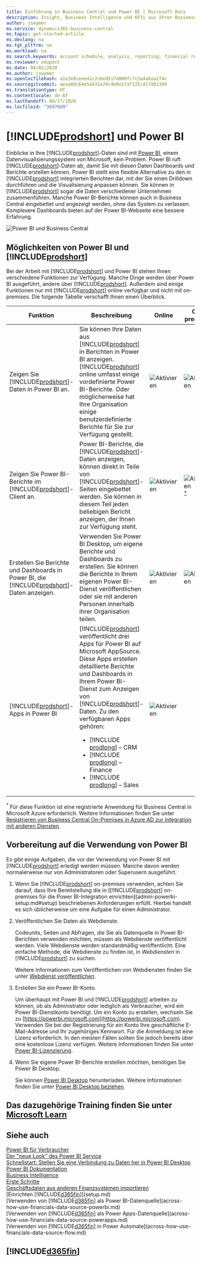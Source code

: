 ```yaml
---
title: Einführung in Business Central und Power BI | Microsoft Docs
description: Insight, Business Intelligence und KPIs aus Ihren Business Central Daten einfach beziehen mit der Business Central Anwendung für Power BI.
author: jswymer
ms.service: dynamics365-business-central
ms.topic: get-started-article
ms.devlang: na
ms.tgt_pltfrm: na
ms.workload: na
ms.search.keywords: account schedule, analysis, reporting, financial report, business intelligence, KPI
ms.reviewer: edupont
ms.date: 04/01/2020
ms.author: jswymer
ms.openlocfilehash: a1e2e8ceee41c2c6ed517d000fc7c3a4a6aa274c
ms.sourcegitcommit: aeaa0dc64e54432a70c4b0e1faf325cd17d01389
ms.translationtype: HT
ms.contentlocale: de-AT
ms.lasthandoff: 08/17/2020
ms.locfileid: "3697689"
---
```

# <a name="prodshort-and-power-bi"></a>[!INCLUDE[prodshort](includes/prodshort.md)] und Power BI

Einblicke in Ihre [!INCLUDE[prodshort](includes/prodshort.md)]-Daten sind mit [Power BI](https://powerbi.microsoft.com), einem Datenvisualisierungssystem von Microsoft, kein Problem. Power BI ruft [!INCLUDE[prodshort](includes/prodshort.md)]-Daten ab, damit Sie mit diesen Daten Dashboards und Berichte erstellen können. Power BI stellt eine flexible Alternative zu den in [!INCLUDE[prodshort](includes/prodshort.md)] integrierten Berichten dar, mit der Sie einen Drilldown durchführen und die Visualisierung anpassen können. Sie können in [!INCLUDE[prodshort](includes/prodshort.md)] sogar die Daten verschiedener Unternehmen zusammenführen. Manche Power BI-Berichte können auch in Business Central eingebettet und angezeigt werden, ohne das System zu verlassen. Komplexere Dashboards bieten auf der Power BI-Webseite eine bessere Erfahrung.

![Power BI und Business Central](media/power-bi-intro.png)


## <a name="what-you-can-do-with-power-bi-and-prodshort"></a>Möglichkeiten von Power BI und [!INCLUDE[prodshort](includes/prodshort.md)]

Bei der Arbeit mit [!INCLUDE[prodshort](includes/prodshort.md)] und Power BI stehen Ihnen verschiedene Funktionen zur Verfügung. Manche Dinge werden über Power BI ausgeführt, andere über [!INCLUDE[prodshort](includes/prodshort.md)]. Außerdem sind einige Funktionen nur mit [!INCLUDE[prodshort](includes/prodshort.md)] online verfügbar und nicht mit on-premises. Die folgende Tabelle verschafft Ihnen einen Überblick.

|Funktion|Beschreibung|Online|On-premises|Weitere Informationen|
|-------|-----------|--------------|-----------|----------------|
|Zeigen Sie [!INCLUDE[prodshort](includes/prodshort.md)]-Daten in Power BI an.|Sie können Ihre Daten aus [!INCLUDE[prodshort](includes/prodshort.md)] in Berichten in Power BI anzeigen. [!INCLUDE[prodshort](includes/prodshort.md)] online umfasst einige vordefinierte Power BI-Berichte. Oder möglicherweise hat Ihre Organisation einige benutzerdefinierte Berichte für Sie zur Verfügung gestellt.|![Aktivieren](media/check.png)|![Aktivieren](media/check.png)|[Siehe ...](across-working-with-powerbi.md)|
|Zeigen Sie Power BI-Berichte im [!INCLUDE[prodshort](includes/prodshort.md)]-Client an.| Power BI-Berichte, die [!INCLUDE[prodshort](includes/prodshort.md)]-Daten anzeigen, können direkt in Teile von [!INCLUDE[prodshort](includes/prodshort.md)]-Seiten eingebettet werden. Sie können in diesem Teil jeden beliebigen Bericht anzeigen, der Ihnen zur Verfügung steht. |![Aktivieren](media/check.png)|![Aktivieren](media/check.png)<sup>[*](#onprem)</sup>|[Siehe ...](across-working-with-business-central-in-powerbi.md).|
|Erstellen Sie Berichte und Dashboards in Power BI, die [!INCLUDE[prodshort](includes/prodshort.md)]-Daten anzeigen.|Verwenden Sie Power BI Desktop, um eigene Berichte und Dashboards zu erstellen. Sie können die Berichte in Ihrem eigenen Power BI-Dienst veröffentlichen oder sie mit anderen Personen innerhalb ihrer Organisation teilen.|![Aktivieren](media/check.png)|![Aktivieren](media/check.png)|[Siehe ...](across-how-use-financials-data-source-powerbi.md)
|[!INCLUDE[prodshort](includes/prodshort.md)]-Apps in Power BI| [!INCLUDE[prodshort](includes/prodshort.md)] veröffentlicht drei Apps für Power BI auf Microsoft AppSource. Diese Apps erstellen detaillierte Berichte und Dashboards in Ihrem Power BI-Dienst zum Anzeigen von [!INCLUDE[prodshort](includes/prodshort.md)]-Daten. Zu den verfügbaren Apps gehören: <ul><li>[!INCLUDE [prodlong](includes/prodlong.md)] – CRM </li><li>[!INCLUDE [prodlong](includes/prodlong.md)] – Finance </li><li>[!INCLUDE [prodlong](includes/prodlong.md)] – Sales </li></ul>  |![Aktivieren](media/check.png)||[Siehe ...](across-powerbi-business-central-apps.md)

<a name="onprem"><sup>*</sup></a> Für diese Funktion ist eine registrierte Anwendung für Business Central in Microsoft Azure erforderlich. Weitere Informationen finden Sie unter [Registrieren von Business Central On-Premises in Azure AD zur Integration mit anderen Diensten](/dynamics365/business-central/dev-itpro/administration/register-app-azure).

## <a name="getting-ready-to-use-power-bi"></a>Vorbereitung auf die Verwendung von Power BI

Es gibt einige Aufgaben, die vor der Verwendung von Power BI mit [!INCLUDE[prodshort](includes/prodshort.md)] erledigt werden müssen. Manche davon werden normalerweise nur von Administratoren oder Superusern ausgeführt.

1. Wenn Sie [!INCLUDE[prodshort](includes/prodshort.md)] on-premises verwenden, achten Sie darauf, dass Ihre Bereitstellung die in [[!INCLUDE[prodshort](includes/prodshort.md)] on-premises für die Power BI-Integration einrichten](admin-powerbi-setup.md#setup) beschriebenen Anforderungen erfüllt. Hierbei handelt es sich üblicherweise um eine Aufgabe für einen Administrator.

2. Veröffentlichen Sie Daten als Webdienste.

    Codeunits, Seiten und Abfragen, die Sie als Datenquelle in Power BI-Berichten verwenden möchten, müssen als Webdienste veröffentlicht werden. Viele Webdienste werden standardmäßig veröffentlicht. Eine einfache Methode, die Webdienste zu finden ist, in *Webdiensten* in [!INCLUDE[prodshort](includes/prodshort.md)] zu suchen.
    
    Weitere Informationen zum Veröffentlichen von Webdiensten finden Sie unter [Webdienst veröffentlichen](across-how-publish-web-service.md).

3. Erstellen Sie ein Power BI-Konto.

    Um überhaupt mit Power BI und [!INCLUDE[prodshort](includes/prodshort.md)] arbeiten zu können, ob als Administrator oder lediglich als Verbraucher, wird ein Power BI-Dienstkonto benötigt. Um ein Konto zu erstellen, wechseln Sie zu [https://powerbi.microsoft.com](https://powerbi.microsoft.com). Verwenden Sie bei der Registrierung für ein Konto Ihre geschäftliche E-Mail-Adresse und Ihr zugehöriges Kennwort. Für die Anmeldung ist eine Lizenz erforderlich. In den meisten Fällen sollten Sie jedoch bereits über eine kostenlose Lizenz verfügen. Weitere Informationen finden Sie unter [Power BI-Lizenzierung](admin-powerbi-setup.md#license).

4. Wenn Sie eigene Power BI-Berichte erstellen möchten, benötigen Sie Power BI Desktop.

    Sie können [Power BI Desktop](https://powerbi.microsoft.com/desktop/) herunterladen. Weitere Informationen finden Sie unter [Power BI Desktop beziehen](/power-bi/fundamentals/desktop-get-the-desktop).

## <a name="see-related-training-at-microsoft-learn"></a>Das dazugehörige Training finden Sie unter [Microsoft Learn](/learn/modules/configure-powerbi-excel-dynamics-365-business-central/index)

## <a name="see-also"></a>Siehe auch

[Power BI für Verbraucher](/power-bi/consumer/end-user-consumer)  
[Der "neue Look" des Power BI Service](/power-bi/service-new-look)  
[Schnellstart: Stellen Sie eine Verbindung zu Daten her in Power BI Desktop](/power-bi/desktop-quickstart-connect-to-data)  
[Power BI Dokumentation](/power-bi/)  
[Business Intelligence](bi.md)  
[Erste Schritte](product-get-started.md)  
[Geschäftsdaten aus anderen Finanzsystemen importieren](across-import-data-configuration-packages.md)  
[Einrichten [!INCLUDE[d365fin](includes/d365fin_md.md)]](setup.md)  
[Verwenden von [!INCLUDE[d365fin](includes/d365fin_md.md)] als Power BI-Datenquelle](across-how-use-financials-data-source-powerbi.md)  
[Verwenden von [!INCLUDE[d365fin](includes/d365fin_md.md)] als Power Apps-Datenquelle](across-how-use-financials-data-source-powerapps.md)  
[Verwenden von [!INCLUDE[d365fin](includes/d365fin_md.md)] in Power Automate](across-how-use-financials-data-source-flow.md)  

## [!INCLUDE[d365fin](includes/free_trial_md.md)]  

